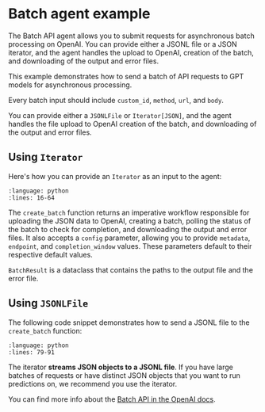 # Batch agent example

The Batch API agent allows you to submit requests for asynchronous batch processing on OpenAI. You can provide either a JSONL file or a JSON iterator, and the agent handles the upload to OpenAI, creation of the batch, and downloading of the output and error files.

This example demonstrates how to send a batch of API requests to GPT models for asynchronous processing.

Every batch input should include `custom_id`, `method`, `url`, and `body`.

You can provide either a `JSONLFile` or `Iterator[JSON]`, and the agent handles the file upload to OpenAI creation of the batch, and downloading of the output and error files.

## Using `Iterator`

Here's how you can provide an `Iterator` as an input to the agent:

```--rli-- https://raw.githubusercontent.com/flyteorg/flytesnacks/master/examples/openai_batch_agent/openai_batch_agent/openai_batch_agent_example_usage.py
:language: python
:lines: 16-64
```

The `create_batch` function returns an imperative workflow responsible for uploading the JSON data to OpenAI, creating a batch, polling the status of the batch to check for completion, and downloading the output and error files. It also accepts a `config` parameter, allowing you to provide `metadata`, `endpoint`, and `completion_window` values. These parameters default to their respective default values.

`BatchResult` is a dataclass that contains the paths to the output file and the error file.

## Using `JSONLFile`

The following code snippet demonstrates how to send a JSONL file to the `create_batch` function:

```--rli-- https://raw.githubusercontent.com/flyteorg/flytesnacks/master/examples/openai_batch_agent/openai_batch_agent/openai_batch_agent_example_usage.py
:language: python
:lines: 79-91
```

The iterator **streams JSON objects to a JSONL file**. If you have large batches of requests or have distinct JSON objects that you want to run predictions on, we recommend you use the iterator.

You can find more info about the [Batch API in the OpenAI docs](https://help.openai.com/en/articles/9197833-batch-api-faq).